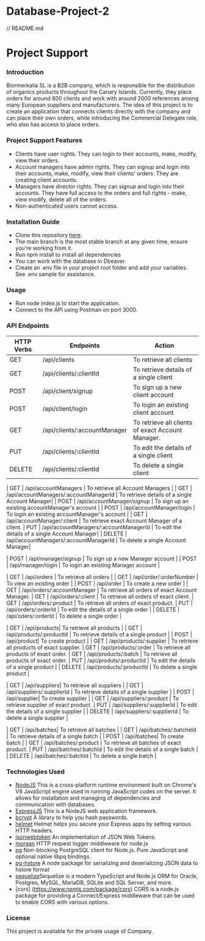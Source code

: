 # Database-Project-2
// README.md
# Project Support
### Introduction

Biormerkalia SL is a B2B company, which is responsible for the distribution of organics products throughout the Canary Islands. Currently, they place orders for around 800 clients and work with around 2000 references among many European suppliers and manufacturers. The idea of this project is to create an application that connects clients directly with the company and can place their own orders, while introducing the Commercial Delegate role, who also has access to place orders.

### Project Support Features
* Clients have user rights. They can login to their accounts, make, modify, view their orders.
* Account managers have admin rights. They can signup and login into their accounts, make, modify, view their clients' orders. They are creating client accounts.
* Managers have director rights. They can signup and login into their accounts. They have full access to the orders and full rights - make, view modify, delete all of the orders.
* Non-authenticated users cannot access.

### Installation Guide
* Clone this repository [here](https://github.com/itselenasinh/Database-Project-2).
* The main branch is the most stable branch at any given time, ensure you're working from it.
* Run npm install to install all dependencies
* You can work with the database in Dbeaver.
* Create an .env file in your project root folder and add your variables. See .env.sample for assistance.

### Usage
* Run node index.js to start the application.
* Connect to the API using Postman on port 3000.

### API Endpoints
| HTTP Verbs | Endpoints | Action |
| --- | --- | --- |
| GET | /api/clients | To retrieve all clients |
| GET | /api/clients/:clientId | To retrieve details of a single client |
| POST | /api/client/signup | To sign up a new client account |
| POST | /api/client/login | To login an existing client account |
| GET | /api/clients/:accountManager | To retrieve all clients of exact Account Manager.
| PUT | /api/clients/:clientId | To edit the details of a single client |
| DELETE | /api/clients/:clientId | To delete a single client |

| GET | /api/accountManagers | To retrieve all Account Managers |
| GET | /api/accountManagers/:accountManagerId | To retrieve details of a single Account Manager|
| POST | /api/accountManager/signup | To sign up an existing accountManager's account |
| POST | /api/accountManager/login | To login an existing accountManager's account |
| GET | /api/accountManager/:client | To retrieve exact Account Manager of a client.
| PUT | /api/accountManagers/:accountManagerId | To edit the details of a single Account Manager|
| DELETE | /api/accountManagers/:accountManagerId | To delete a single Account Manager|

| POST | /api/manager/signup | To sign up a new Manager account |
| POST | /api/manager/login | To login an existing Manager account |

| GET | /api/orders | To retrieve all orders |
| GET | /api/order/:orderNumber | To view an existing order |
| POST | /api/order | To create a new order |
| GET | /api/orders/:accountManager | To retrieve all orders of exact Account Manager.
| GET | /api/orders/:client | To retrieve all orders of exact client.
| GET | /api/orders/:product | To retrieve all orders of exact product.
| PUT | /api/orders/:orderId | To edit the details of a single order |
| DELETE | /api/oders/:orderId | To delete a single order |

| GET | /api/products| To retrieve all products |
| GET | /api/products/:productId | To retrieve details of a single product |
| POST | /api/product| To create product |
| GET | /api/products/:supplier | To retrieve all products of exact supplier.
| GET | /api/products/:order | To retrieve all products of exact order.
| GET | /api/products/:batch | To retrieve all products of exact order.
| PUT | /api/produts/:productId | To edit the details of a single product |
| DELETE | /api/products/:productId | To delete a single product |

| GET | /api/suppliers| To retrieve all suppliers |
| GET | /api/suppliers/:supplierId | To retrieve details of a single supplier |
| POST | /api/supplier| To create supplier |
| GET | /api/suppliers/:product | To retrieve supplier of exact product.
| PUT | /api/suppliers/:supplierId | To edit the details of a single supplier |
| DELETE | /api/suppliers/:supplierId | To delete a single supplier |

| GET | /api/batches| To retrieve all batches |
| GET | /api/batches/:batcheId | To retrieve details of a single batch |
| POST | /api/batches| To create batch |
| GET | /api/batches/:product | To retrieve all batches of exact product.
| PUT | /api/batches/:batchId | To edit the details of a single batch |
| DELETE | /api/batches/:batchId | To delete a single batch |

### Technologies Used
* [NodeJS](https://nodejs.org/) This is a cross-platform runtime environment built on Chrome's V8 JavaScript engine used in running JavaScript codes on the server. It allows for installation and managing of dependencies and communication with databases.
* [ExpressJS](https://www.expresjs.org/) This is a NodeJS web application framework.
* [bcrypt](https://www.npmjs.com/package/bcrypt) A library to help you hash passwords.
* [helmet](https://www.npmjs.com/package/helmet) Helmet helps you secure your Express apps by setting various HTTP headers. 
* [jsonwebtoken](https://www.npmjs.com/package/jsonwebtoken) An implementation of JSON Web Tokens.
* [morgan](https://www.npmjs.com/package/morgan) HTTP request logger middleware for node.js
* [pg](https://www.npmjs.com/package/pg) Non-blocking PostgreSQL client for Node.js. Pure JavaScript and optional native libpq bindings.
* [pg-hstore](https://www.npmjs.com/package/pg-hstore) A node package for serializing and deserializing JSON data to hstore format
* [sequelize](https://sequelize.org/)Sequelize is a modern TypeScript and Node.js ORM for Oracle, Postgres, MySQL, MariaDB, SQLite and SQL Server, and more. 
* [cors] (https://www.npmjs.com/package/cors) CORS is a node.js package for providing a Connect/Express middleware that can be used to enable CORS with various options.

### License
This project is available for the private usage of Company.